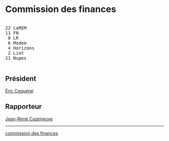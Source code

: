 Commission des finances
=======================


<pre class="composition">

22 LaREM
11 FN
 8 LR
 6 Modem
 4 Horizons
 2 Liot
21 Nupes

</pre>


Président
---------

[Éric Coquerel][président]


Rapporteur
----------

[Jean-René Cazeneuve][rapporteur]


<hr class="separator">

[commission des finances][officiel]


[président]: https://www.assemblee-nationale.fr/dyn/deputes/PA721202
[rapporteur]: https://www.assemblee-nationale.fr/dyn/deputes/PA719472
[officiel]: https://www.assemblee-nationale.fr/dyn/16/organes/commissions-permanentes/finances/composition
